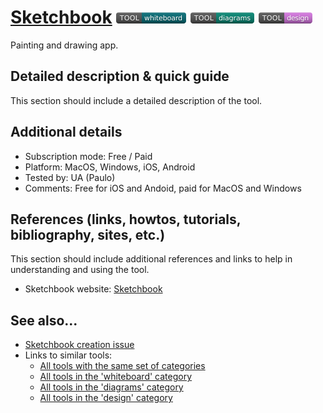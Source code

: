 # [Sketchbook](https://www.autodesk.com/products/sketchbook/overview)  [<img src="images/whiteboard.png" align="bottom">](https://github.com/e-CLOSE/Toolbox/issues?q=label%3A01_TOOL+label%3Awhiteboard) [<img src="images/diagrams.png" align="bottom">](https://github.com/e-CLOSE/Toolbox/issues?q=label%3A01_TOOL+label%3Adiagrams) [<img src="images/design.png" align="bottom">](https://github.com/e-CLOSE/Toolbox/issues?q=label%3A01_TOOL+label%3Adesign)

Painting and drawing app.


## Detailed description & quick guide

This section should include a detailed description of the tool.


## Additional details

- Subscription mode: Free / Paid
- Platform: MacOS, Windows, iOS, Android
- Tested by: UA (Paulo)
- Comments: Free for iOS and Andoid, paid for MacOS and Windows


## References (links, howtos, tutorials, bibliography, sites, etc.)

This section should include additional references and links to help in
understanding and using the tool.

- Sketchbook website: [Sketchbook](https://www.autodesk.com/products/sketchbook/overview)


## See also...

- [Sketchbook creation issue](https://github.com/e-CLOSE/Toolbox/issues/158)
- Links to similar tools:
  - [All tools with the same set of categories](https://github.com/e-CLOSE/Toolbox/issues?q=label%3A01_TOOL+label%3Adesign)
  - [All tools in the 'whiteboard' category](https://github.com/e-CLOSE/Toolbox/issues?q=label%3A01_TOOL+label%3Awhiteboard)
  - [All tools in the 'diagrams' category](https://github.com/e-CLOSE/Toolbox/issues?q=label%3A01_TOOL+label%3Adiagrams)
  - [All tools in the 'design' category](https://github.com/e-CLOSE/Toolbox/issues?q=label%3A01_TOOL+label%3Adesign)
